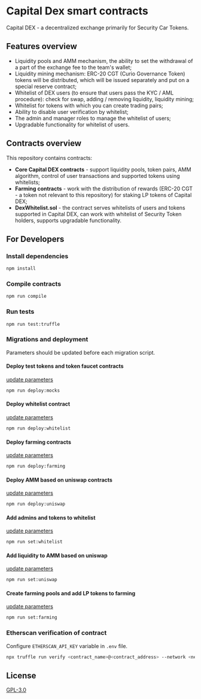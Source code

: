 # Capital Dex smart contracts

Capital DEX - a decentralized exchange primarily for Security Car Tokens.

## Features overview

- Liquidity pools and AMM mechanism, the ability to set the withdrawal of a part of the exchange fee to the team's wallet;
- Liquidity mining mechanism: ERC-20 CGT (Curio Governance Token) tokens will be distributed, which will be issued separately and put on a special reserve contract;
- Whitelist of DEX users (to ensure that users pass the KYC / AML procedure): check for swap, adding / removing liquidity, liquidity mining;
- Whitelist for tokens with which you can create trading pairs;
- Ability to disable user verification by whitelist;
- The admin and manager roles to manage the whitelist of users;
- Upgradable functionality for whitelist of users.

## Contracts overview

This repository contains contracts:
- **Core Capital DEX contracts** - support liquidity pools, token pairs, AMM algorithm, control of user transactions and supported tokens using whitelists;
- **Farming contracts** - work with the distribution of rewards (ERC-20 CGT - a token not relevant to this repository) for staking LP tokens of Capital DEX;
- **DexWhitelist.sol** - the contract serves whitelists of users and tokens supported in Capital DEX, can work with whitelist of Security Token holders, supports upgradable functionality.

## For Developers

### Install dependencies

```sh
npm install
```


### Compile contracts

```sh
npm run compile
```

### Run tests

```sh
npm run test:truffle
```

### Migrations and deployment

Parameters should be updated before each migration script.

#### Deploy test tokens and token faucet contracts
[update parameters](/migrations/2_deploy_test_mocks.js)

```sh
npm run deploy:mocks
```

#### Deploy whitelist contract
[update parameters](/migrations/3_deploy_whitelist.js)

```sh
npm run deploy:whitelist
```

#### Deploy farming contracts
[update parameters](/migrations/4_deploy_farming.js)

```sh
npm run deploy:farming
```

#### Deploy AMM based on uniswap contracts
[update parameters](/migrations/5_deploy_uniswap.js)

```sh
npm run deploy:uniswap
```

#### Add admins and tokens to whitelist 
[update parameters](/migrations/6_add_to_wl.js)

```sh
npm run set:whitelist
```

#### Add liquidity to AMM based on uniswap
[update parameters](/migrations/7_add_liquidity_to_uniswap.js)

```sh
npm run set:uniswap
```

#### Create farming pools and add LP tokens to farming
[update parameters](/migrations/8_add_LPs_to_farming.js)

```sh
npm run set:farming
```

### Etherscan verification of contract

Configure ```ETHERSCAN_API_KEY``` variable in ```.env``` file.

```bash
npx truffle run verify <contract_name>@<contract_address> --network <network_name>
```

## License

[GPL-3.0](LICENSE)
